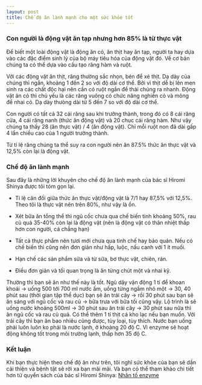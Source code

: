 ```yaml
---
layout: post
title: Chế độ ăn lành mạnh cho một sức khỏe tốt
---
```


### Con người là động vật ăn tạp nhưng hơn 85% là từ thực vật

Để biết một loài động vật là động ăn cỏ, ăn thịt hay ăn tạp, người ta hay dựa vào các đặc điểm sinh lý của bộ máy tiêu hóa của động vật đó. Về cơ bản chúng ta có thể dựa vào cấu tạo răng hàm và ruột.

Với các động vật ăn thịt, răng thường sắc nhọn, bén để xé thịt. Dạ dày của chúng thì ngắn, khoảng 1 đến 2 so với độ dài cơ thể. Bởi vì thịt dễ bị lên men sinh ra các chất độc hại nên cần có ruột ngắn để thải chúng ra nhanh. Động vật ăn cỏ thì chủ yếu là các răng vuông có chức năng nghiền cỏ và mỏng để nhai cỏ. Dạ dày thưòng dài từ 5 đến 7 so với độ dài cơ thể.

Con người có tất cả 32 cái răng sau khi trưởng thành, trong đó có 8 cái răng cửa, 4 cái răng nanh (thức ăn động vật) và 20 chục cái răng hàm. Như vậy chúng ta thấy 28 (ăn thực vật) / 4 (ăn động vật). Chỉ mỗi ruột non đã dài gấp 4 lần chiều cao của 1 người trưởng thành.

Từ tỉ lệ răng chúng ta thể suy ra con người nên ăn 87.5% thức ăn thực vật và 12,5% còn lại là động vật.

### Chế độ ăn lành mạnh

Sau đây là những lời khuyên cho chế độ ăn lành mạnh của bác sĩ Hiromi Shinya được tôi tóm gọn lại.

* Tỉ lệ cân đối giữa thức ăn thực vật/động vật là 7/1 hay 87,5% với 12,5%. Theo tôi là thực vật nên trên 80%, như vậy là ổn.

* Xét bữa ăn tổng thể thì ngũ cốc chưa qua chế biến tinh khoảng 50%, rau củ quả 35-40% còn lại là động vật (nên là động vật có thân nhiệt thấp hơn con người, cá chẳng hạn)

* Tất cả thực phẩm nên tươi mới chưa qua tinh chế hay bảo quản. Nếu có chế biến thì cũng nên đơn giản như hấp, luộc, nấu canh với 1 ít muối.

* Hạn chế các sản phẩm sữa và từ sữa, bơ thực vật, chiên, rán.

* Điều đơn giản và tối quan trọng là ăn từng chút một và nhai kỹ.

Thường thì bạn sẽ ăn như thế này là tốt. Ngủ dậy vận động 1 tí để khoan khoái -> uống 500 tới 700 ml nước ấm, uống từng ngầm nhỏ một -> 30, 40 phút sau (thời gian tập thể dục) bạn sẽ ăn trái cây -> rồi 30 phút sau bạn sẽ ăn sáng với ngũ cốc và rau củ -> bữa trưa với bữa tối cũng vậy. Lộ trình là sẽ uống nước khoảng 500ml -> 30 phút sau ăn trái cây -> 30 phút sau nữa thì ăn ngũ cốc và rau củ quả. Có thể thêm 1 tí thịt cá kho lạc nếu bạn muốn. Với trái cây thì bạn ăn bao nhiêu cũng được, tùy loại, tùy thích.
Nước bạn uống phải luôn luôn ko phải là nước lạnh, ở khoảng 20 độ C. Vì enzyme sẽ hoạt động không tốt trong môi trường lạnh, thấp hơn 35 độ C.

### Kết luận

Khi bạn thực hiện theo chế độ ăn như trên, tôi nghĩ sức khỏe của bạn sẽ dần cải thiện và bệnh tật sẽ rời xa bạn mãi mãi. Và bạn có thể tham khảo chi tiết hơn từ quyển sách của bác sĩ Hiromi Shinya: [Nhân tố enzyme](https://tiki.vn/nhan-to-enzyme-p290549.html)
